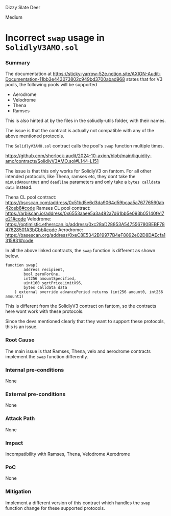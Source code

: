 Dizzy Slate Deer

Medium

# Incorrect `swap` usage in `SolidlyV3AMO.sol`

### Summary

The documentation at https://sticky-yarrow-52e.notion.site/AXION-Audit-Documentation-11bb3e443073802c949bd3700abad968 states that for V3 pools, the following pools will be supported

-   Aerodrome
-   Velodrome
-   Thena
-   Ramses

This is also hinted at by the files in the soliudly-utils folder, with their names.

The issue is that the contract is actually not compatible with any of the above mentioned protocols.

The `SolidlyV3AMO.sol` contract calls the pool's `swap` function multiple times.

https://github.com/sherlock-audit/2024-10-axion/blob/main/liquidity-amo/contracts/SolidlyV3AMO.sol#L144-L151

The issue is that this only works for SolidlyV3 on fantom. For all other intended protocols, like Thena, ramses etc, they dont take the `minUsdAmountOut` and `deadline` parameters and only take a `bytes calldata data` instead.

Thena CL pool contract: https://bscscan.com/address/0x51bd5e6d3da9064d59bcaa5a76776560ab42ceb8#code
Ramses CL pool contract: https://arbiscan.io/address/0x6553aaee5a3a482a7d61bb5e093b05140fe17e21#code
Velodrome: https://optimistic.etherscan.io/address/0xc28aD28853A547556780BEBF7847628501A3bCbb#code
Aerodrome: https://basescan.org/address/0xeC8E5342B19977B4eF8892e02D8DAEcfa1315831#code

In all the above linked contracts, the `swap` function is different as shown below.

```solidity
function swap(
        address recipient,
        bool zeroForOne,
        int256 amountSpecified,
        uint160 sqrtPriceLimitX96,
        bytes calldata data
    ) external override advancePeriod returns (int256 amount0, int256 amount1)
```

This is different from the SolidlyV3 contract on fantom, so the contracts here wont work with these protocols.

Since the devs mentioned clearly that they want to support these protocols, this is an issue.

### Root Cause

The main issue is that Ramses, Thena, velo and aerodrome contracts implement the `swap` function differently.

### Internal pre-conditions

None

### External pre-conditions

None

### Attack Path

None

### Impact

Incompatibility with Ramses, Thena, Velodrome Aerodrome

### PoC

None

### Mitigation

Implement a different version of this contract which handles the `swap` function change for these supported protocols.
